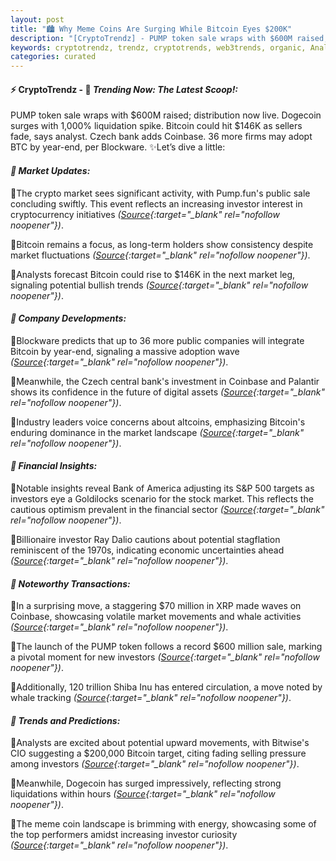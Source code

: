 ```yaml
---
layout: post
title: "🏙️ Why Meme Coins Are Surging While Bitcoin Eyes $200K"
description: "[CryptoTrendz] - PUMP token sale wraps with $600M raised; distribution now live. Dogecoin surges with 1,000% liquidation spike. Bitcoin could hit $146K as sellers fade, says analyst. Czech bank adds Coinbase. 36 more firms may adopt BTC by year-end, per Blockware."
keywords: cryptotrendz, trendz, cryptotrends, web3trends, organic, Analyst, ETH, Token, Market, Bitcoin, XRP, Investors, Trading, JPMorgan, CEO, Altcoins, bank, Analysis
categories: curated
---
```


#### ⚡ CryptoTrendz - 📌 *Trending Now: The Latest Scoop!:*

PUMP token sale wraps with $600M raised; distribution now live. Dogecoin surges with 1,000% liquidation spike. Bitcoin could hit $146K as sellers fade, says analyst. Czech bank adds Coinbase. 36 more firms may adopt BTC by year-end, per Blockware. ✨Let’s dive a little:


#### *🔖  Market Updates:*  

🔹The crypto market sees significant activity, with Pump.fun's public sale concluding swiftly. This event reflects an increasing investor interest in cryptocurrency initiatives *([Source](https://s.avyag.com/k8m7){:target="_blank" rel="nofollow noopener"})*.  

🔹Bitcoin remains a focus, as long-term holders show consistency despite market fluctuations *([Source](https://s.avyag.com/t190){:target="_blank" rel="nofollow noopener"})*.  

🔹Analysts forecast Bitcoin could rise to $146K in the next market leg, signaling potential bullish trends *([Source](https://s.avyag.com/ofas){:target="_blank" rel="nofollow noopener"})*.  

#### *🔖  Company Developments:*  

🔹Blockware predicts that up to 36 more public companies will integrate Bitcoin by year-end, signaling a massive adoption wave *([Source](https://s.avyag.com/k0ro){:target="_blank" rel="nofollow noopener"})*.  

🔹Meanwhile, the Czech central bank's investment in Coinbase and Palantir shows its confidence in the future of digital assets *([Source](https://s.avyag.com/cc5x){:target="_blank" rel="nofollow noopener"})*.  

🔹Industry leaders voice concerns about altcoins, emphasizing Bitcoin's enduring dominance in the market landscape *([Source](https://s.avyag.com/70m2){:target="_blank" rel="nofollow noopener"})*.  

#### *🔖  Financial Insights:*  

🔹Notable insights reveal Bank of America adjusting its S&P 500 targets as investors eye a Goldilocks scenario for the stock market. This reflects the cautious optimism prevalent in the financial sector *([Source](https://s.avyag.com/maq1){:target="_blank" rel="nofollow noopener"})*.  

🔹Billionaire investor Ray Dalio cautions about potential stagflation reminiscent of the 1970s, indicating economic uncertainties ahead *([Source](https://s.avyag.com/g3ps){:target="_blank" rel="nofollow noopener"})*.  

#### *🔖  Noteworthy Transactions:*  

🔹In a surprising move, a staggering $70 million in XRP made waves on Coinbase, showcasing volatile market movements and whale activities *([Source](https://s.avyag.com/jugf){:target="_blank" rel="nofollow noopener"})*.  

🔹The launch of the PUMP token follows a record $600 million sale, marking a pivotal moment for new investors *([Source](https://s.avyag.com/9njj){:target="_blank" rel="nofollow noopener"})*.  

🔹Additionally, 120 trillion Shiba Inu has entered circulation, a move noted by whale tracking *([Source](https://s.avyag.com/6hpf){:target="_blank" rel="nofollow noopener"})*.  

#### *🔖  Trends and Predictions:*  

🔹Analysts are excited about potential upward movements, with Bitwise's CIO suggesting a $200,000 Bitcoin target, citing fading selling pressure among investors *([Source](https://s.avyag.com/y94l){:target="_blank" rel="nofollow noopener"})*.  

🔹Meanwhile, Dogecoin has surged impressively, reflecting strong liquidations within hours *([Source](https://s.avyag.com/c7s4){:target="_blank" rel="nofollow noopener"})*.  

🔹The meme coin landscape is brimming with energy, showcasing some of the top performers amidst increasing investor curiosity *([Source](https://s.avyag.com/tj6v){:target="_blank" rel="nofollow noopener"})*.